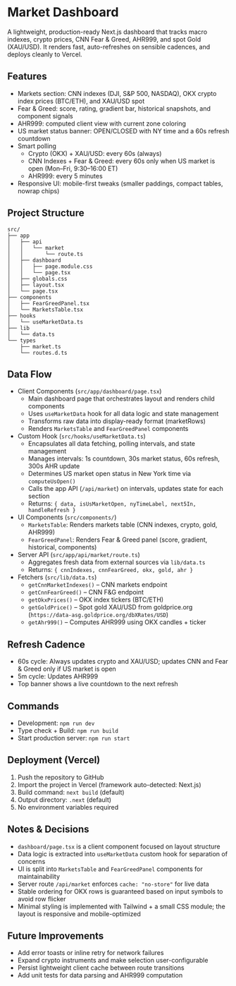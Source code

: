 # Market Dashboard

A lightweight, production-ready Next.js dashboard that tracks macro indexes, crypto prices, CNN Fear & Greed, AHR999, and spot Gold (XAU/USD). It renders fast, auto-refreshes on sensible cadences, and deploys cleanly to Vercel.

## Features
- Markets section: CNN indexes (DJI, S&P 500, NASDAQ), OKX crypto index prices (BTC/ETH), and XAU/USD spot
- Fear & Greed: score, rating, gradient bar, historical snapshots, and component signals
- AHR999: computed client view with current zone coloring
- US market status banner: OPEN/CLOSED with NY time and a 60s refresh countdown
- Smart polling
  - Crypto (OKX) + XAU/USD: every 60s (always)
  - CNN Indexes + Fear & Greed: every 60s only when US market is open (Mon–Fri, 9:30–16:00 ET)
  - AHR999: every 5 minutes
- Responsive UI: mobile-first tweaks (smaller paddings, compact tables, nowrap chips)

## Project Structure
```
src/
├── app
│   ├── api
│   │   └── market
│   │       └── route.ts
│   ├── dashboard
│   │   ├── page.module.css
│   │   └── page.tsx
│   ├── globals.css
│   ├── layout.tsx
│   └── page.tsx
├── components
│   ├── FearGreedPanel.tsx
│   └── MarketsTable.tsx
├── hooks
│   └── useMarketData.ts
├── lib
│   └── data.ts
└── types
    ├── market.ts
    └── routes.d.ts
```

## Data Flow
- Client Components (`src/app/dashboard/page.tsx`)
  - Main dashboard page that orchestrates layout and renders child components
  - Uses `useMarketData` hook for all data logic and state management
  - Transforms raw data into display-ready format (marketRows)
  - Renders `MarketsTable` and `FearGreedPanel` components
- Custom Hook (`src/hooks/useMarketData.ts`)
  - Encapsulates all data fetching, polling intervals, and state management
  - Manages intervals: 1s countdown, 30s market status, 60s refresh, 300s AHR update
  - Determines US market open status in New York time via `computeUsOpen()`
  - Calls the app API (`/api/market`) on intervals, updates state for each section
  - Returns: `{ data, isUsMarketOpen, nyTimeLabel, next5In, handleRefresh }`
- UI Components (`src/components/`)
  - `MarketsTable`: Renders markets table (CNN indexes, crypto, gold, AHR999)
  - `FearGreedPanel`: Renders Fear & Greed panel (score, gradient, historical, components)
- Server API (`src/app/api/market/route.ts`)
  - Aggregates fresh data from external sources via `lib/data.ts`
  - Returns: `{ cnnIndexes, cnnFearGreed, okx, gold, ahr }`
- Fetchers (`src/lib/data.ts`)
  - `getCnnMarketIndexes()` – CNN markets endpoint
  - `getCnnFearGreed()` – CNN F&G endpoint
  - `getOkxPrices()` – OKX index tickers (BTC/ETH)
  - `getGoldPrice()` – Spot gold XAU/USD from goldprice.org (`https://data-asg.goldprice.org/dbXRates/USD`)
  - `getAhr999()` – Computes AHR999 using OKX candles + ticker

## Refresh Cadence
- 60s cycle: Always updates crypto and XAU/USD; updates CNN and Fear & Greed only if US market is open
- 5m cycle: Updates AHR999
- Top banner shows a live countdown to the next refresh

## Commands
- Development: `npm run dev`
- Type check + Build: `npm run build`
- Start production server: `npm run start`

## Deployment (Vercel)
1. Push the repository to GitHub
2. Import the project in Vercel (framework auto-detected: Next.js)
3. Build command: `next build` (default)
4. Output directory: `.next` (default)
5. No environment variables required

## Notes & Decisions
- `dashboard/page.tsx` is a client component focused on layout structure
- Data logic is extracted into `useMarketData` custom hook for separation of concerns
- UI is split into `MarketsTable` and `FearGreedPanel` components for maintainability
- Server route `/api/market` enforces `cache: "no-store"` for live data
- Stable ordering for OKX rows is guaranteed based on input symbols to avoid row flicker
- Minimal styling is implemented with Tailwind + a small CSS module; the layout is responsive and mobile-optimized

## Future Improvements
- Add error toasts or inline retry for network failures
- Expand crypto instruments and make selection user-configurable
- Persist lightweight client cache between route transitions
- Add unit tests for data parsing and AHR999 computation

